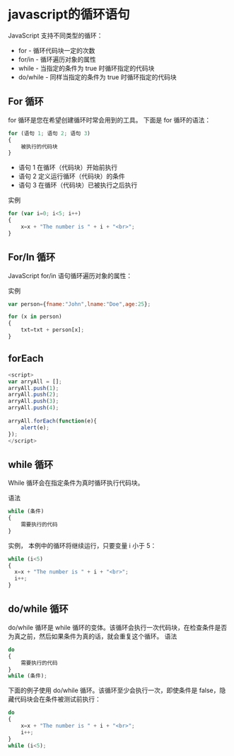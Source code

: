 # javascript的循环语句

JavaScript 支持不同类型的循环：

- for - 循环代码块一定的次数
- for/in - 循环遍历对象的属性
- while - 当指定的条件为 true 时循环指定的代码块
- do/while - 同样当指定的条件为 true 时循环指定的代码块

## For 循环
for 循环是您在希望创建循环时常会用到的工具。
下面是 for 循环的语法：

```javascript
for (语句 1; 语句 2; 语句 3)
{
    被执行的代码块
}
```

- 语句 1 在循环（代码块）开始前执行
- 语句 2 定义运行循环（代码块）的条件
- 语句 3 在循环（代码块）已被执行之后执行

实例
```javascript
for (var i=0; i<5; i++)
{
    x=x + "The number is " + i + "<br>";
}
```

## For/In 循环
JavaScript for/in 语句循环遍历对象的属性：

实例
```javascript
var person={fname:"John",lname:"Doe",age:25};

for (x in person)
{
    txt=txt + person[x];
}
```

## forEach

```javascript
<script>  
var arryAll = [];  
arryAll.push(1);  
arryAll.push(2);  
arryAll.push(3);  
arryAll.push(4);  
  
arryAll.forEach(function(e){  
    alert(e);  
});
</script>
```

## while 循环

While 循环会在指定条件为真时循环执行代码块。

语法
```javascript
while (条件)
{
    需要执行的代码
}
```

实例，
本例中的循环将继续运行，只要变量 i 小于 5：
```javascript
while (i<5)
{
  x=x + "The number is " + i + "<br>";
  i++;
}
```

## do/while 循环

do/while 循环是 while 循环的变体。该循环会执行一次代码块，在检查条件是否为真之前，然后如果条件为真的话，就会重复这个循环。
语法
```javascript
do
{
    需要执行的代码
}
while (条件);
```

下面的例子使用 do/while 循环。该循环至少会执行一次，即使条件是 false，隐藏代码块会在条件被测试前执行：

```javascript
do
{
    x=x + "The number is " + i + "<br>";
    i++;
}
while (i<5);
```